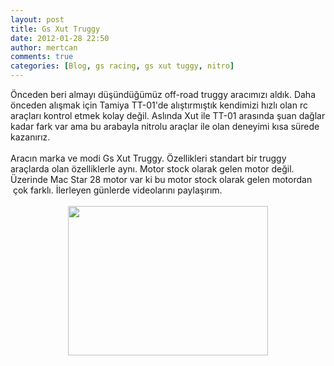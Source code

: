```yaml
---
layout: post
title: Gs Xut Truggy
date: 2012-01-28 22:50
author: mertcan
comments: true
categories: [Blog, gs racing, gs xut tuggy, nitro]
---
```

<div style="clear: both; text-align: left;">Önceden beri almayı düşündüğümüz off-road truggy aracımızı aldık. Daha önceden alışmak için Tamiya TT-01'de alıştırmıştık kendimizi hızlı olan rc araçları kontrol etmek kolay değil. Aslında Xut ile TT-01 arasında şuan dağlar kadar fark var ama bu arabayla nitrolu araçlar ile olan deneyimi kısa sürede kazanırız.</div><div style="clear: both; text-align: left;"><br /></div><div style="clear: both; text-align: left;">Aracın marka ve modi Gs Xut Truggy. Özellikleri standart bir truggy araçlarda olan özelliklerle aynı. Motor stock olarak gelen motor değil. Üzerinde Mac Star 28 motor var ki bu motor stock olarak gelen motordan &nbsp;çok farklı. İlerleyen günlerde videolarını paylaşırım.</div><div style="clear: both; text-align: center;"><br /></div><div style="clear: both; text-align: center;"><a href="http://localhost:81/mew/wp-content/uploads/2012/01/425789_10150550366930270_556165269_8703456_915945635_n.jpg" style="margin-left: 1em; margin-right: 1em;"><img border="0" height="239" src="http://localhost:81/mew/wp-content/uploads/2012/01/425789_10150550366930270_556165269_8703456_915945635_n-300x224.jpg" width="320" /></a></div><br /><div><br /></div>
